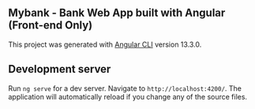 ## Mybank - Bank Web App built with Angular (Front-end Only)

This project was generated with [Angular CLI](https://github.com/angular/angular-cli) version 13.3.0.


## Development server
Run `ng serve` for a dev server. Navigate to `http://localhost:4200/`. The application will automatically reload if you change any of the source files.
